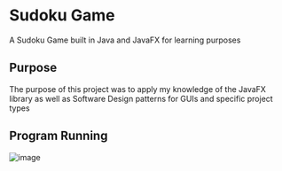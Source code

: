 # Sudoku Game
 A Sudoku Game built in Java and JavaFX for learning purposes

## Purpose
 The purpose of this project was to apply my knowledge of the JavaFX library as well as Software Design patterns for GUIs and specific project types

## Program Running
 ![image](https://user-images.githubusercontent.com/42144047/144070005-a457a910-7478-49a0-81b1-88658b15209b.png)
